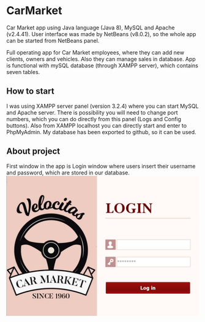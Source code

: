 # CarMarket
Car Market app using Java language (Java 8), MySQL and Apache (v2.4.41). User interface was made by NetBeans (v8.0.2), so the whole app can be started from NetBeans panel. 

Full operating app for Car Market employees, where they can add new clients, owners and vehicles. Also they can manage sales in database.
App is functional with mySQL database (through XAMPP server), which contains seven tables. 

## How to start
I was using XAMPP server panel (version 3.2.4) where you can start MySQL and Apache server. There is possibility you will need to change port numbers, which you can do directly from this panel (Logs and Config buttons). Also from XAMPP localhost you can directly start and enter to PhpMyAdmin. My database has been exported to github, so it can be used. 

## About project
First window in the app is Login window where users insert their username and password, which are stored in our database.
![Login](Screenshots/login_window.jpg)
